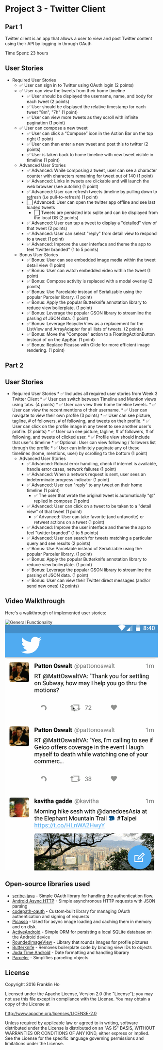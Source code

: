 # Project 3 - Twitter Client

## Part 1

Twitter client is an app that allows a user to view and post Twitter content using their API by logging in through OAuth

Time Spent: 23 hours

## User Stories

  * Required User Stories
	*  :white_check_mark: User can sign in to Twitter using OAuth login (2 points)
	*  :white_check_mark: User can view the tweets from their home timeline
		*  :white_check_mark: User should be displayed the username, name, and body for each tweet (2 points)
		*  :white_check_mark: User should be displayed the relative timestamp for each tweet "8m", "7h" (1 point)
		*  :white_check_mark: User can view more tweets as they scroll with infinite pagination (1 point)
	*  :white_check_mark: User can compose a new tweet
		*  :white_check_mark: User can click a “Compose” icon in the Action Bar on the top right (1 point)
		*  :white_check_mark: User can then enter a new tweet and post this to twitter (2 points)
		*  :white_check_mark: User is taken back to home timeline with new tweet visible in timeline (1 point)
	* Advanced User Stories
		*  :white_check_mark: Advanced: While composing a tweet, user can see a character counter with characters remaining for tweet out of 140 (1 point)
		*  :white_check_mark: Advanced: Links in tweets are clickable and will launch the web browser (see autolink) (1 point)
		*  :white_check_mark: Advanced: User can refresh tweets timeline by pulling down to refresh (i.e pull-to-refresh) (1 point)
		*  :white_large_square: Advanced: User can open the twitter app offline and see last loaded tweets
			*  :white_large_square: 	Tweets are persisted into sqlite and can be displayed from the local DB (2 points)
		*  :white_check_mark: Advanced: User can tap a tweet to display a "detailed" view of that tweet (2 points)
		*  :white_check_mark: Advanced: User can select "reply" from detail view to respond to a tweet (1 point)
		*  :white_check_mark: Advanced: Improve the user interface and theme the app to feel "twitter branded" (1 to 5 points)
	* Bonus User Stories
		*  :white_check_mark: Bonus: User can see embedded image media within the tweet detail view (1 point)
		*  :white_check_mark: Bonus: User can watch embedded video within the tweet (1 point)
		*  :white_check_mark: Bonus: Compose activity is replaced with a modal overlay (2 points)
		*  :white_check_mark: Bonus: Use Parcelable instead of Serializable using the popular Parceler library. (1 point)
		*  :white_check_mark: Bonus: Apply the popular Butterknife annotation library to reduce view boilerplate. (1 point)
		*  :white_check_mark: Bonus: Leverage the popular GSON library to streamline the parsing of JSON data. (1 point)
		*  :white_check_mark: Bonus: Leverage RecyclerView as a replacement for the ListView and ArrayAdapter for all lists of tweets. (2 points)
		*  :white_check_mark: Bonus: Move the "Compose" action to a FloatingActionButton instead of on the AppBar. (1 point)
		*  :white_check_mark: Bonus: Replace Picasso with Glide for more efficient image rendering. (1 point)

## Part 2
## User Stories

  * Required User Stories
		*  :white_check_mark: Includes all required user stories from Week 3 Twitter Client
		*  :white_check_mark: User can switch between Timeline and Mention views using tabs. (4 points)
			*  :white_check_mark: User can view their home timeline tweets.
			*  :white_check_mark: User can view the recent mentions of their username.
		*  :white_check_mark: User can navigate to view their own profile (3 points)
			*  :white_check_mark: User can see picture, tagline, # of followers, # of following, and tweets on their profile.
		*  :white_check_mark: User can click on the profile image in any tweet to see another user's profile. (2 points)
			*  :white_check_mark: User can see picture, tagline, # of followers, # of following, and tweets of clicked user.
			*  :white_check_mark: Profile view should include that user's timeline
			*  :white_check_mark: Optional: User can view following / followers list through the profile
		*  :white_check_mark: User can infinitely paginate any of these timelines (home, mentions, user) by scrolling to the bottom (1 point)
	* Advanced User Stories
		*  :white_check_mark: Advanced: Robust error handling, check if internet is available, handle error cases, network failures (1 point)
		*  :white_check_mark: Advanced: When a network request is sent, user sees an indeterminate progress indicator (1 point)
		*  :white_check_mark: Advanced: User can "reply" to any tweet on their home timeline (1 point)
			*  :white_check_mark: The user that wrote the original tweet is automatically "@" replied in compose (1 point)
		*  :white_check_mark: Advanced: User can click on a tweet to be taken to a "detail view" of that tweet (1 point)
			*  :white_check_mark: Advanced: User can take favorite (and unfavorite) or retweet actions on a tweet (1 point)
		*  :white_check_mark: Advanced: Improve the user interface and theme the app to feel "twitter branded" (1 to 5 points)
		*  :white_check_mark: Advanced: User can search for tweets matching a particular query and see results (2 points)
		*  :white_check_mark: Bonus: Use Parcelable instead of Serializable using the popular Parceler library. (1 point)
		*  :white_check_mark: Bonus: Apply the popular Butterknife annotation library to reduce view boilerplate. (1 point)
		*  :white_check_mark: Bonus: Leverage the popular GSON library to streamline the parsing of JSON data. (1 point)
		*  :white_check_mark: Bonus: User can view their Twitter direct messages (and/or send new ones) (2 points)

## Video Walkthrough 

Here's a walkthrough of implemented user stories:

![General Functionality](https://github.com/franklinho/twitter-client-android/blob/master/TwitterClientWalkThrough.gif)
![Animated Buttons](https://github.com/franklinho/twitter-client-android/blob/master/TwitterClientWalkThrough2.gif)


## Open-source libraries used

 * [scribe-java](https://github.com/fernandezpablo85/scribe-java) - Simple OAuth library for handling the authentication flow.
 * [Android Async HTTP](https://github.com/loopj/android-async-http) - Simple asynchronous HTTP requests with JSON parsing
 * [codepath-oauth](https://github.com/thecodepath/android-oauth-handler) - Custom-built library for managing OAuth authentication and signing of requests
 * [Picasso](https://github.com/square/picasso) - Used for async image loading and caching them in memory and on disk.
 * [ActiveAndroid](https://github.com/pardom/ActiveAndroid) - Simple ORM for persisting a local SQLite database on the Android device
 * [RoundedImageView](https://github.com/vinc3m1/RoundedImageView) - Library that rounds images for profile pictures
 * [Butterknife](http://jakewharton.github.io/butterknife/) - Removes boilerplate code by binding view IDs to objects
 * [Joda Time Android](https://github.com/dlew/joda-time-android) - Date formatting and handling libarary
 * [Parceler](https://github.com/johncarl81/parceler) - Simplifies parceling objects

## License

Copyright 2016 Franklin Ho

Licensed under the Apache License, Version 2.0 (the "License");
you may not use this file except in compliance with the License.
You may obtain a copy of the License at

http://www.apache.org/licenses/LICENSE-2.0

Unless required by applicable law or agreed to in writing, software
distributed under the License is distributed on an "AS IS" BASIS,
WITHOUT WARRANTIES OR CONDITIONS OF ANY KIND, either express or implied.
See the License for the specific language governing permissions and
limitations under the License.